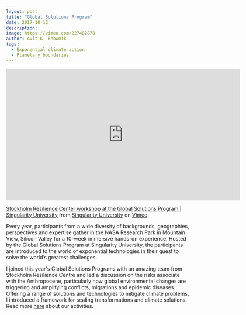 ```yaml
---
layout: post
title: "Global Solutions Program"
date: 2017-10-12
description: 
image: https://vimeo.com/227482878
author: Avit K. Bhowmik
tags: 
  - Exponential climate action
  - Planetary boundaries
---
```


<iframe src="https://player.vimeo.com/video/227482878" width="640" height="360" frameborder="0" allow="autoplay; fullscreen" allowfullscreen></iframe>
<p><a href="https://vimeo.com/227482878">Stockholm Resilience Center workshop at the Global Solutions Program | Singularity University</a> from <a href="https://vimeo.com/singularityu">Singularity University</a> on <a href="https://vimeo.com">Vimeo</a>.</p>

Every year, participants from a wide diversity of backgrounds, geographies, perspectives and expertise gather in the NASA Research Park in Mountain View, Silicon Valley for a 10-week immersive hands-on experience. Hosted by the Global Solutions Program at Singularity University, the participants are introduced to the world of exponential technologies in their quest to solve the world’s greatest challenges.

I joined this year's Global Solutions Programs with an amazing team from Stockholm Resilience Centre and led a discussion on the risks associate with the Anthropocene, particularly how global environmental changes are triggering and amplifying conflicts, migrations and epidemic diseases. Offering a range of solutions and technologies to mitigate climate problems, I introduced a framework for scaling transformations and climate solutions. Read more [here](https://www.stockholmresilience.org/research/research-news/2017-10-12-collaboration-with-singularity-university.html) about our activities.